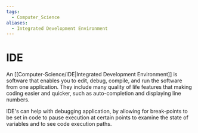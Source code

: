 ```yaml
---
tags:
  - Computer_Science
aliases:
  - Integrated Development Environment
---
```

# IDE
An [[Computer-Science/IDE|Integrated Development Environment]] is software that enables you to edit, debug, compile, and run the software from one application.
They include many quality of life features that making coding easier and quicker, such as auto-completion and displaying line numbers.

IDE's can help with debugging application, by allowing for break-points to be set in code to pause execution at certain points to examine the state of variables and to see code execution paths.

